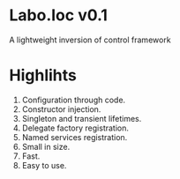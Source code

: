 Labo.Ioc v0.1
========

A lightweight inversion of control framework

Highlihts
========

1. Configuration through code.
2. Constructor injection.
3. Singleton and transient lifetimes.
4. Delegate factory registration.
5. Named services registration.
6. Small in size.
7. Fast.
8. Easy to use.
